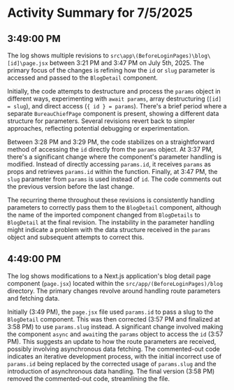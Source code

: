 # Activity Summary for 7/5/2025

## 3:49:00 PM
The log shows multiple revisions to `src\app\(BeforeLoginPages)\blog\[id]\page.jsx` between 3:21 PM and 3:47 PM on July 5th, 2025.  The primary focus of the changes is refining how the `id` or `slug` parameter is accessed and passed to the `BlogDetail` component.

Initially, the code attempts to destructure and process the `params` object in different ways, experimenting with `await params`, array destructuring (`[id] = slug`), and direct access (`{ id } = params`). There's a brief period where a separate `BureauChiefPage` component is present, showing a different data structure for parameters.  Several revisions revert back to simpler approaches, reflecting potential debugging or experimentation.

Between 3:28 PM and 3:29 PM, the code stabilizes on a straightforward method of accessing the `id` directly from the `params` object. At 3:37 PM, there's a significant change where the component's parameter handling is modified.  Instead of directly accessing `params.id`, it receives `params` as props and retrieves `params.id` within the function. Finally, at 3:47 PM, the `slug` parameter from `params` is used instead of `id`.  The code comments out the previous version before the last change.

The recurring theme throughout these revisions is consistently handling parameters to correctly pass them to the `BlogDetail` component, although the name of the imported component changed from `BlogDetails` to `BlogDetail` at the final revision.  The instability in the parameter handling might indicate a problem with the data structure received in the `params` object and subsequent attempts to correct this.


## 4:49:00 PM
The log shows modifications to a Next.js application's blog detail page component (`page.jsx`) located within the `src/app/(BeforeLoginPages)/blog` directory.  The primary changes revolve around handling route parameters and fetching data.

Initially (3:49 PM), the `page.jsx` file used `params.id` to pass a slug to the `BlogDetail` component.  This was then corrected (3:57 PM and finalized at 3:58 PM) to use `params.slug` instead.  A significant change involved making the component `async` and `await`ing the `params` object to access the `id`  (3:57 PM).  This suggests an update to how the route parameters are received, possibly involving asynchronous data fetching. The commented-out code indicates an iterative development process, with the initial incorrect use of `params.id` being replaced by the corrected usage of `params.slug` and the introduction of asynchronous data handling.  The final version (3:58 PM) removed the commented-out code, streamlining the file.
